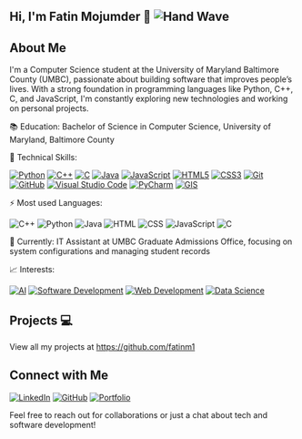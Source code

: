 ## Hi, I'm Fatin Mojumder 👋 ![Hand Wave](https://media4.giphy.com/media/v1.Y2lkPTc5MGI3NjExZjdlZ2g2ZncyMm55cDV5NTlnOWQ2aHFnZ21rZmlleWtnaHo3YmxnaSZlcD12MV9pbnRlcm5hbF9naWZfYnlfaWQmY3Q9Zw/l1IB22SuYeEMMPTguL/giphy.gif)


## About Me
I'm a Computer Science student at the University of Maryland Baltimore County (UMBC), passionate about building software that improves people’s lives. With a strong foundation in programming languages like Python, C++, C, and JavaScript, I'm constantly exploring new technologies and working on personal projects.

📚 Education: Bachelor of Science in Computer Science, University of Maryland, Baltimore County

🔧 Technical Skills: 

[![Python](https://img.icons8.com/color/48/000000/python.png)](https://www.python.org)
[![C++](https://img.icons8.com/color/48/000000/c-plus-plus-logo.png)](https://isocpp.org/)
[![C](https://img.icons8.com/color/48/000000/c-programming.png)](https://en.wikipedia.org/wiki/C_(programming_language))
[![Java](https://img.icons8.com/color/48/000000/java-coffee-cup-logo.png)](https://www.oracle.com/java/)
[![JavaScript](https://img.icons8.com/color/48/000000/javascript.png)](https://developer.mozilla.org/en-US/docs/Web/JavaScript)
[![HTML5](https://img.icons8.com/color/48/000000/html-5.png)](https://developer.mozilla.org/en-US/docs/Web/Guide/HTML/HTML5)
[![CSS3](https://img.icons8.com/color/48/000000/css3.png)](https://developer.mozilla.org/en-US/docs/Web/CSS)
[![Git](https://img.icons8.com/color/48/000000/git.png)](https://git-scm.com/)
[![GitHub](https://img.icons8.com/material-outlined/48/000000/github.png)](https://github.com/)
[![Visual Studio Code](https://img.icons8.com/color/48/000000/visual-studio-code-2019.png)](https://code.visualstudio.com/)
[![PyCharm](https://img.icons8.com/color/48/000000/pycharm.png)](https://www.jetbrains.com/pycharm/)
[![GIS](https://img.icons8.com/color/48/000000/globe--v2.png)](https://www.esri.com/en-us/arcgis/about-arcgis/overview)


⚡ Most used Languages:

![C++](https://img.shields.io/badge/C++-30%25-<COLOR>.svg?style=flat)
![Python](https://img.shields.io/badge/Python-25%25-<COLOR>.svg?style=flat)
![Java](https://img.shields.io/badge/Java-15%25-<COLOR>.svg?style=flat)
![HTML](https://img.shields.io/badge/HTML-10%25-<COLOR>.svg?style=flat)
![CSS](https://img.shields.io/badge/CSS-10%25-<COLOR>.svg?style=flat)
![JavaScript](https://img.shields.io/badge/JavaScript-5%25-<COLOR>.svg?style=flat)
![C](https://img.shields.io/badge/C-5%25-<COLOR>.svg?style=flat)

💼 Currently: IT Assistant at UMBC Graduate Admissions Office, focusing on system configurations and managing student records

📈 Interests:

[![AI](https://img.shields.io/badge/AI-Artificial_Intelligence-9cf.svg?&style=for-the-badge&logo=ai&logoColor=white)](https://en.wikipedia.org/wiki/Artificial_intelligence)
[![Software Development](https://img.shields.io/badge/Software_Development-0078D4.svg?&style=for-the-badge&logo=dev.to&logoColor=white)](https://en.wikipedia.org/wiki/Software_development#:~:text=Software%20development%20is%20the%20process,design%2C%20testing%2C%20to%20release.)
[![Web Development](https://img.shields.io/badge/Web_Development-007ACC.svg?&style=for-the-badge&logo=web&logoColor=white)](https://en.wikipedia.org/wiki/Web_development)
[![Data Science](https://img.shields.io/badge/Data_Science-306998.svg?&style=for-the-badge&logo=data-science&logoColor=white)](https://en.wikipedia.org/wiki/Data_science)



## Projects 💻
View all my projects at https://github.com/fatinm1


## Connect with Me
[![LinkedIn](https://img.icons8.com/color/48/000000/linkedin.png)](https://www.linkedin.com/in/fatin-mojumder/)
[![GitHub](https://img.icons8.com/material-outlined/48/000000/github.png)](https://github.com/fatinm1)
[![Portfolio](https://img.icons8.com/color/48/000000/domain.png)](https://fatinm1.github.io/Fatin-Portfolio/)

Feel free to reach out for collaborations or just a chat about tech and software development! 
